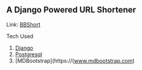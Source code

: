 A Django Powered URL Shortener
--

Link: [BBShort](http://backbenchertech.com/bbshort)

Tech Used

1. [Django](https://www.djangoproject.com)
2. [Postgresql](https://www.postgresql.org)
3. [MDBootstrap](https://(www.mdbootstrap.com)
